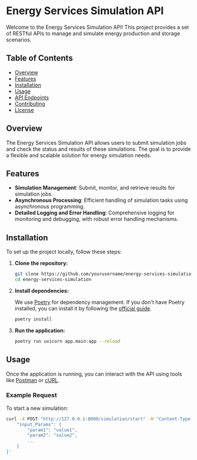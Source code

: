 # Energy Services Simulation API

Welcome to the Energy Services Simulation API! This project provides a set of RESTful APIs to manage and simulate energy production and storage scenarios.

## Table of Contents

- [Overview](#overview)
- [Features](#features)
- [Installation](#installation)
- [Usage](#usage)
- [API Endpoints](#api-endpoints)
- [Contributing](#contributing)
- [License](#license)

## Overview

The Energy Services Simulation API allows users to submit simulation jobs and check the status and results of these simulations. The goal is to provide a flexible and scalable solution for energy simulation needs.

## Features

- **Simulation Management**: Submit, monitor, and retrieve results for simulation jobs.
- **Asynchronous Processing**: Efficient handling of simulation tasks using asynchronous programming.
- **Detailed Logging and Error Handling**: Comprehensive logging for monitoring and debugging, with robust error handling mechanisms.

## Installation

To set up the project locally, follow these steps:

1. **Clone the repository:**

    ```bash
    git clone https://github.com/yourusername/energy-services-simulation.git
    cd energy-services-simulation
    ```

2. **Install dependencies:**

    We use [Poetry](https://python-poetry.org/) for dependency management. If you don't have Poetry installed, you can install it by following the [official guide](https://python-poetry.org/docs/#installation).

    ```bash
    poetry install
    ```

3. **Run the application:**

    ```bash
    poetry run uvicorn app.main:app --reload
    ```

## Usage

Once the application is running, you can interact with the API using tools like [Postman](https://www.postman.com/) or [cURL](https://curl.se/).

### Example Request

To start a new simulation:

```bash
curl -X POST "http://127.0.0.1:8000/simulation/start" -H "Content-Type: application/json" -d '{
    "input_Params": {
        "param1": "value1",
        "param2": "value2",
        ...
    }
}'
